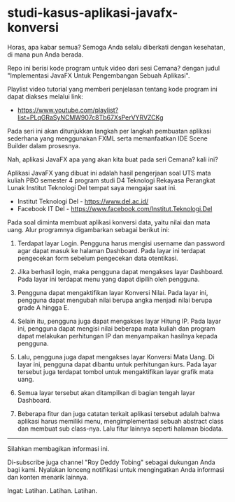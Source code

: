 # studi-kasus-aplikasi-javafx-konversi

Horas, apa kabar semua?
Semoga Anda selalu diberkati dengan kesehatan, di mana pun Anda berada.

Repo ini berisi kode program untuk video dari sesi Cemana? dengan judul "Implementasi JavaFX Untuk Pengembangan Sebuah Aplikasi".

Playlist video tutorial yang memberi penjelasan tentang kode program ini dapat diakses melalui link:
- https://www.youtube.com/playlist?list=PLqGRaSyNCMW907c8Tb67XsPerVYRVZCKg

Pada seri ini akan ditunjukkan langkah per langkah pembuatan aplikasi sederhana yang menggunakan FXML serta memanfaatkan IDE Scene Builder dalam prosesnya.

Nah, aplikasi JavaFX apa yang akan kita buat pada seri Cemana? kali ini?

Aplikasi JavaFX yang dibuat ini adalah hasil pengerjaan soal UTS mata kuliah PBO semester 4 program studi D4 Teknologi Rekayasa Perangkat Lunak Institut Teknologi Del tempat saya mengajar saat ini.
- Institut Teknologi Del - https://www.del.ac.id/
- Facebook IT Del - https://www.facebook.com/Institut.Teknologi.Del

Pada soal diminta membuat aplikasi konversi data, yaitu nilai dan mata uang. Alur programnya digambarkan sebagai berikut ini:
1. Terdapat layar Login. Pengguna harus mengisi username dan password agar dapat masuk ke halaman Dashboard. Pada layar ini terdapat pengecekan form sebelum pengecekan data otentikasi.

2. Jika berhasil login, maka pengguna dapat mengakses layar Dashboard. Pada layar ini terdapat menu yang dapat dipilih oleh pengguna. 

3. Pengguna dapat mengaktifikan layar Konversi Nilai. Pada layar ini, pengguna dapat mengubah nilai berupa angka menjadi nilai berupa grade A hingga E.

4. Selain itu, pengguna juga dapat mengakses layar Hitung IP. Pada layar ini, pengguna dapat mengisi nilai beberapa mata kuliah dan program dapat melakukan perhitungan IP dan menyampaikan hasilnya kepada pengguna.

5. Lalu, pengguna juga dapat mengakses layar Konversi Mata Uang. Di layar ini, pengguna dapat dibantu untuk perhitungan kurs. Pada layar tersebut juga terdapat tombol untuk mengaktifikan layar grafik mata uang. 

6. Semua layar tersebut akan ditampilkan di bagian tengah layar Dashboard.

7. Beberapa fitur dan juga catatan terkait aplikasi tersebut adalah bahwa aplikasi harus memiliki menu, mengimplementasi sebuah abstract class dan membuat sub class-nya. Lalu fitur lainnya seperti halaman biodata.

<hr>
Silahkan membagikan informasi ini. 

Di-subscribe juga channel "Roy Deddy Tobing" sebagai dukungan Anda bagi kami. Nyalakan lonceng notifikasi untuk mengingatkan Anda informasi dan konten menarik lainnya.

Ingat:
Latihan. Latihan. Latihan.
